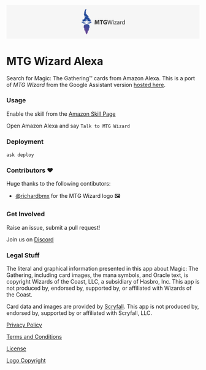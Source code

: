 ![img](https://github.com/euronay/mtg-wizard/blob/master/Logotype.png?raw=true)

# MTG Wizard Alexa
Search for Magic: The Gathering™ cards from  Amazon Alexa. This is a port of *MTG Wizard* from the Google Assistant version [hosted here](https://github.com/euronay/mtg-wizard/).


### Usage 

Enable the skill from the [Amazon Skill Page](https://www.amazon.com/dp/B07W225C35)

Open Amazon Alexa and say ```Talk to MTG Wizard```


### Deployment

```
ask deploy
```



### Contributors ❤️ 

Huge thanks to the following contibutors:

- [@richardbmx](https://github.com/richardbmx) for the MTG Wizard logo 🖼

### Get Involved

Raise an issue, submit a pull request!

Join us on [Discord](https://discord.gg/7T2jaRN)

### Legal Stuff 

The literal and graphical information presented in this app about Magic: The Gathering, including card images, the mana symbols, and Oracle text, is copyright Wizards of the Coast, LLC, a subsidiary of Hasbro, Inc. This app is not produced by, endorsed by, supported by, or affiliated with Wizards of the Coast.

Card data and images are provided by [Scryfall](www.scryfall.com). This app is not produced by, endorsed by, supported by or affiliated with Scryfall, LLC.

[Privacy Policy](https://github.com/euronay/mtg-wizard/blob/master/PrivacyPolicy.md)

[Terms and Conditions](https://github.com/euronay/mtg-wizard/blob/master/TermsConditions.md)

[License](License.md)

[Logo Copyright](https://github.com/euronay/mtg-wizard/blob/master/LogoCopyright.md)